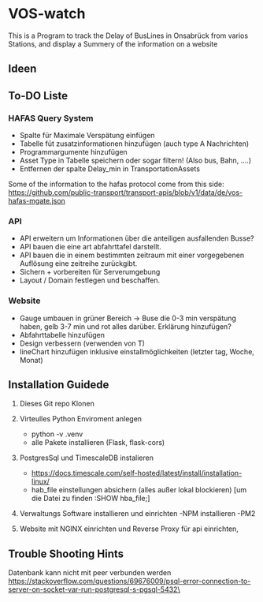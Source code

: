 # VOS-watch
 
This is a Program to track the Delay of BusLines in Onsabrück from varios Stations, and display a Summery of the information on a website

## Ideen


## To-DO Liste

### HAFAS Query System

- Spalte für Maximale Verspätung einfügen
- Tabelle füt zusatzinformationen hinzufügen (auch type A Nachrichten)
- Programmargumente hinzufügen 
- Asset Type in Tabelle speichern oder sogar filtern! (Also bus, Bahn, ....)
- Entfernen der spalte Delay_min in TransportationAssets

Some of the information to the hafas protocol come from this side:
https://github.com/public-transport/transport-apis/blob/v1/data/de/vos-hafas-mgate.json

### API

- API erweitern um Informationen über die anteiligen ausfallenden Busse?
- API bauen die eine art abfahrttafel darstellt.
- API bauen die in einem bestimmten zeitraum mit einer vorgegebenen Auflösung eine zeitreihe zurückgibt.
- Sichern + vorbereiten für Serverumgebung
- Layout / Domain festlegen und beschaffen.

### Website

- Gauge umbauen in grüner Bereich -> Buse die 0-3 min verspätung haben, gelb 3-7 min und rot alles darüber. Erklärung hinzufügen?
- Abfahrttabelle hinzufügen
- Design verbessern (verwenden von T)
- lineChart hinzufügen inklusive einstallmöglichkeiten (letzter tag, Woche, Monat)


## Installation Guidede

1. Dieses Git repo Klonen
2. Virteulles Python Enviroment anlegen
    - python -v .venv
    - alle Pakete installieren (Flask, flask-cors)
3. PostgresSql und TimescaleDB instalieren
    - <https://docs.timescale.com/self-hosted/latest/install/installation-linux/>
    - hab_file einstellungen absichern (alles außer lokal blockieren) [um die Datei zu finden :SHOW hba_file;]

4. Verwaltungs Software installieren und einrichten
    -NPM installieren
    -PM2
5. Website mit NGINX einrichten und Reverse Proxy für api einrichten,

## Trouble Shooting Hints

Datenbank kann nicht mit peer verbunden werden <https://stackoverflow.com/questions/69676009/psql-error-connection-to-server-on-socket-var-run-postgresql-s-pgsql-5432\>